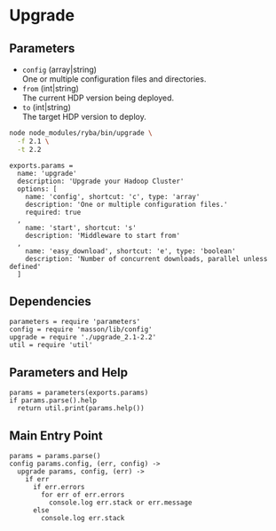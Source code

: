 
# Upgrade

## Parameters

*   `config` (array|string)   
    One or multiple configuration files and directories.   
*   `from` (int|string)   
    The current HDP version being deployed.   
*   `to` (int|string)   
    The target HDP version to deploy.    

```bash
node node_modules/ryba/bin/upgrade \
  -f 2.1 \
  -t 2.2
```

    exports.params = 
      name: 'upgrade'
      description: 'Upgrade your Hadoop Cluster'
      options: [
        name: 'config', shortcut: 'c', type: 'array'
        description: 'One or multiple configuration files.'
        required: true
      ,
        name: 'start', shortcut: 's'
        description: 'Middleware to start from'
      ,
        name: 'easy_download', shortcut: 'e', type: 'boolean'
        description: 'Number of concurrent downloads, parallel unless defined'
      ]

## Dependencies

    parameters = require 'parameters'
    config = require 'masson/lib/config'
    upgrade = require './upgrade_2.1-2.2'
    util = require 'util'

## Parameters and Help

    params = parameters(exports.params)
    if params.parse().help
      return util.print(params.help())

## Main Entry Point

    params = params.parse()
    config params.config, (err, config) ->
      upgrade params, config, (err) ->
        if err
          if err.errors
            for err of err.errors
              console.log err.stack or err.message
          else
            console.log err.stack
